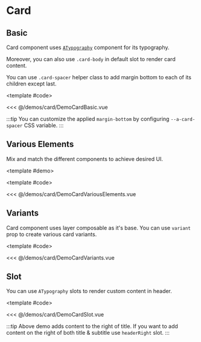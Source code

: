 # Card

<!-- 👉 Basic -->
<Demo>

## Basic

Card component uses [`ATypography`](/guide/base-components/typography) component for its typography.

Moreover, you can also use `.card-body` in default slot to render card content.

You can use `.card-spacer` helper class to add margin bottom to each of its children except last.

<DemoCardBasic />

<template #code>

<<< @/demos/card/DemoCardBasic.vue

</template>

</Demo>

:::tip
You can customize the applied `margin-bottom` by configuring `--a-card-spacer` CSS variable.
:::

<!-- 👉 Various Elements -->
<Demo>

## Various Elements

Mix and match the different components to achieve desired UI.

<template #demo>
    <DemoCardVariousElements />
</template>

<template #code>

<<< @/demos/card/DemoCardVariousElements.vue

</template>

</Demo>

<!-- 👉 Variants -->
<Demo>

## Variants

Card component uses layer composable as it's base. You can use `variant` prop to create various card variants.

<DemoCardVariants />

<template #code>

<<< @/demos/card/DemoCardVariants.vue

</template>

</Demo>

<!-- 👉 Slot -->
<Demo>

## Slot

You can use `ATypography` slots to render custom content in header.

<DemoCardSlot />

<template #code>

<<< @/demos/card/DemoCardSlot.vue

</template>

</Demo>

:::tip
Above demo adds content to the right of title. If you want to add content on the right of both title & subtitle use `headerRight` slot.
:::
